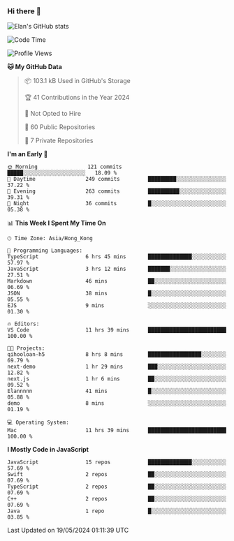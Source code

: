 ### Hi there 👋

![Elan's GitHub stats](https://github-readme-stats.vercel.app/api?username=elaninhust&rank_icon=github)

<!--START_SECTION:waka-->
![Code Time](http://img.shields.io/badge/Code%20Time-224%20hrs-blue)

![Profile Views](http://img.shields.io/badge/Profile%20Views-1-blue)

**🐱 My GitHub Data** 

> 📦 103.1 kB Used in GitHub's Storage 
 > 
> 🏆 41 Contributions in the Year 2024
 > 
> 🚫 Not Opted to Hire
 > 
> 📜 60 Public Repositories 
 > 
> 🔑 7 Private Repositories 
 > 
**I'm an Early 🐤** 

```text
🌞 Morning                121 commits         █████░░░░░░░░░░░░░░░░░░░░   18.09 % 
🌆 Daytime                249 commits         █████████░░░░░░░░░░░░░░░░   37.22 % 
🌃 Evening                263 commits         ██████████░░░░░░░░░░░░░░░   39.31 % 
🌙 Night                  36 commits          █░░░░░░░░░░░░░░░░░░░░░░░░   05.38 % 
```


📊 **This Week I Spent My Time On** 

```text
🕑︎ Time Zone: Asia/Hong_Kong

💬 Programming Languages: 
TypeScript               6 hrs 45 mins       ██████████████░░░░░░░░░░░   57.97 % 
JavaScript               3 hrs 12 mins       ███████░░░░░░░░░░░░░░░░░░   27.51 % 
Markdown                 46 mins             ██░░░░░░░░░░░░░░░░░░░░░░░   06.69 % 
JSON                     38 mins             █░░░░░░░░░░░░░░░░░░░░░░░░   05.55 % 
EJS                      9 mins              ░░░░░░░░░░░░░░░░░░░░░░░░░   01.30 % 

🔥 Editors: 
VS Code                  11 hrs 39 mins      █████████████████████████   100.00 % 

🐱‍💻 Projects: 
qihooloan-h5             8 hrs 8 mins        █████████████████░░░░░░░░   69.79 % 
next-demo                1 hr 29 mins        ███░░░░░░░░░░░░░░░░░░░░░░   12.82 % 
next.js                  1 hr 6 mins         ██░░░░░░░░░░░░░░░░░░░░░░░   09.52 % 
Elannnnn                 41 mins             █░░░░░░░░░░░░░░░░░░░░░░░░   05.88 % 
demo                     8 mins              ░░░░░░░░░░░░░░░░░░░░░░░░░   01.19 % 

💻 Operating System: 
Mac                      11 hrs 39 mins      █████████████████████████   100.00 % 
```

**I Mostly Code in JavaScript** 

```text
JavaScript               15 repos            ██████████████░░░░░░░░░░░   57.69 % 
Swift                    2 repos             ██░░░░░░░░░░░░░░░░░░░░░░░   07.69 % 
TypeScript               2 repos             ██░░░░░░░░░░░░░░░░░░░░░░░   07.69 % 
C++                      2 repos             ██░░░░░░░░░░░░░░░░░░░░░░░   07.69 % 
Java                     1 repo              █░░░░░░░░░░░░░░░░░░░░░░░░   03.85 % 
```




 Last Updated on 19/05/2024 01:11:39 UTC
<!--END_SECTION:waka-->
